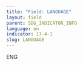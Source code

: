 ```yaml
---
title: "Field: LANGUAGE"
layout: field
parent: SDG_INDICATOR_INFO
language: en
indicator: 17-4-1
slug: LANGUAGE
---
```

ENG